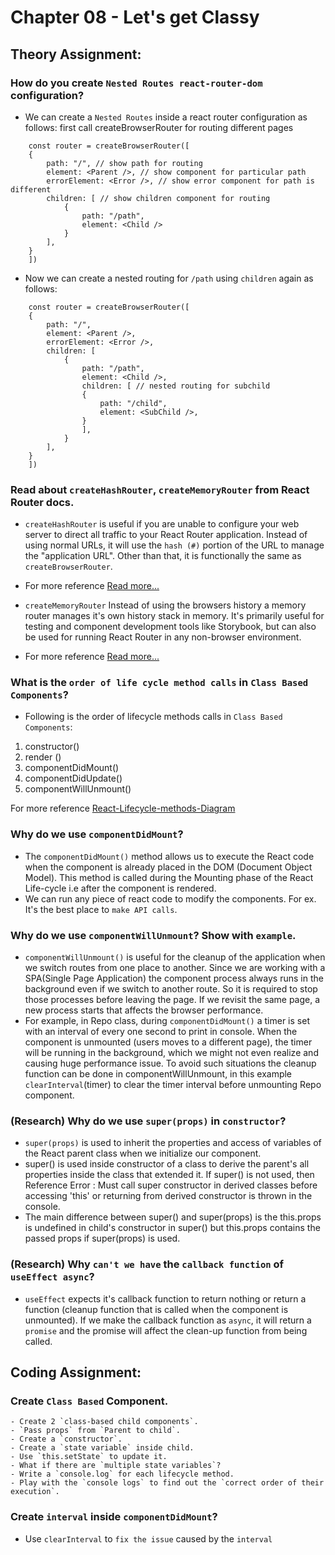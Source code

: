 # Chapter 08 - Let's get Classy

## Theory Assignment:

### How do you create `Nested Routes react-router-dom` configuration?

- We can create a `Nested Routes` inside a react router configuration as follows:
  first call createBrowserRouter for routing different pages

```
    const router = createBrowserRouter([
    {
        path: "/", // show path for routing
        element: <Parent />, // show component for particular path
        errorElement: <Error />, // show error component for path is different
        children: [ // show children component for routing
            {
                path: "/path",
                element: <Child />
            }
        ],
    }
    ])
```

- Now we can create a nested routing for `/path` using `children` again as follows:

```
    const router = createBrowserRouter([
    {
        path: "/",
        element: <Parent />,
        errorElement: <Error />,
        children: [
            {
                path: "/path",
                element: <Child />,
                children: [ // nested routing for subchild
                {
                    path: "/child",
                    element: <SubChild />,
                }
                ],
            }
        ],
    }
    ])
```

### Read about `createHashRouter`, `createMemoryRouter` from React Router docs.

- `createHashRouter` is useful if you are unable to configure your web server to direct all traffic to your React Router application. Instead of using normal URLs, it will use the `hash (#)` portion of the URL to manage the "application URL". Other than that, it is functionally the same as `createBrowserRouter`.
- For more reference [Read more...](https://reactrouter.com/en/main/routers/create-hash-router)

- `createMemoryRouter` Instead of using the browsers history a memory router manages it's own history stack in memory. It's primarily useful for testing and component development tools like Storybook, but can also be used for running React Router in any non-browser environment.
- For more reference [Read more...](https://reactrouter.com/en/main/routers/create-memory-router)

### What is the `order of life cycle method calls` in `Class Based Components`?

- Following is the order of lifecycle methods calls in `Class Based Components`:

1. constructor()
2. render ()
3. componentDidMount()
4. componentDidUpdate()
5. componentWillUnmount()

For more reference [React-Lifecycle-methods-Diagram](https://projects.wojtekmaj.pl/react-lifecycle-methods-diagram/)

### Why do we use `componentDidMount`?

- The `componentDidMount()` method allows us to execute the React code when the component is already placed in the DOM (Document Object Model). This method is called during the Mounting phase of the React Life-cycle i.e after the component is rendered.
- We can run any piece of react code to modify the components. For ex. It's the best place to `make API calls`.

### Why do we use `componentWillUnmount`? Show with `example`.

- `componentWillUnmount()` is useful for the cleanup of the application when we switch routes from one place to another. Since we are working with a SPA(Single Page Application) the component process always runs in the background even if we switch to another route. So it is required to stop those processes before leaving the page. If we revisit the same page, a new process starts that affects the browser performance.
- For example, in Repo class, during `componentDidMount()` a timer is set with an interval of every one second to print in console. When the component is unmounted (users moves to a different page), the timer will be running in the background, which we might not even realize and causing huge performance issue. To avoid such situations the cleanup function can be done in componentWillUnmount, in this example `clearInterval`(timer) to clear the timer interval before unmounting Repo component.

### (Research) Why do we use `super(props)` in `constructor`?

- `super(props)` is used to inherit the properties and access of variables of the React parent class when we initialize our component.
- super() is used inside constructor of a class to derive the parent's all properties inside the class that extended it. If super() is not used, then Reference Error : Must call super constructor in derived classes before accessing 'this' or returning from derived constructor is thrown in the console.
- The main difference between super() and super(props) is the this.props is undefined in child's constructor in super() but this.props contains the passed props if super(props) is used.

### (Research) Why `can't we have` the `callback function` of `useEffect async`?

- `useEffect` expects it's callback function to return nothing or return a function (cleanup function that is called when the component is unmounted). If we make the callback function as `async`, it will return a `promise` and the promise will affect the clean-up function from being called.

## Coding Assignment:

### Create `Class Based` Component.

    - Create 2 `class-based child components`.
    - `Pass props` from `Parent to child`.
    - Create a `constructor`.
    - Create a `state variable` inside child.
    - Use `this.setState` to update it.
    - What if there are `multiple state variables`?
    - Write a `console.log` for each lifecycle method.
    - Play with the `console logs` to find out the `correct order of their execution`.

### Create `interval` inside `componentDidMount`?

- Use `clearInterval` to `fix the issue` caused by the `interval`
